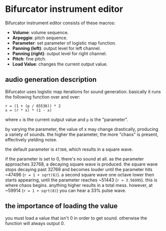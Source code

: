 # Bifurcator instrument editor

Bifurcator instrument editor consists of these macros:

- **Volume**: volume sequence.
- **Arpeggio**: pitch sequence.
- **Parameter**: set parameter of logistic map function.
- **Panning (left)**: output level for left channel.
- **Panning (right)**: output level for right channel.
- **Pitch**: fine pitch.
- **Load Value**: changes the current output value.

## audio generation description

Bifurcator uses logistic map iterations for sound generation.
basically it runs the following function over and over:

```
r = (1 + (p / 65536)) * 2
x = (r * x) * (1 - x)
```

where `x` is the current output value and `p` is the "parameter".

by varying the parameter, the value of x may change drastically, producing a variety of sounds.
the higher the parameter, the more "chaos" is present, effectively yielding noise.

the default parameter is `47360`, which results in a square wave.

if the parameter is set to 0, there's no sound at all.
as the parameter approaches 32768, a decaying square wave is produced.
the square wave stops decaying past 32768 and becomes louder until the parameter hits ~47496 (`r = 1 + sqrt(6)`).
a second square wave one octave lower then starts appearing, until the parameter reaches ~51443 (`r ≈ 3.56995`). this is where chaos begins.
anything higher results in a total mess.
however, at ~59914 (`r = 1 + sqrt(8)`) you can hear a 33% pulse wave.

## the importance of loading the value

you must load a value that isn't 0 in order to get sound. otherwise the function will always output 0.
